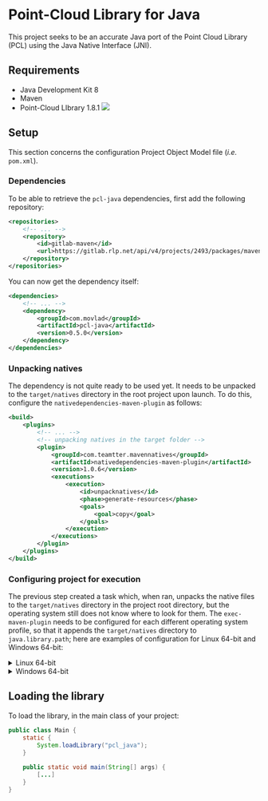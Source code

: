 # Point-Cloud Library for Java
This project seeks to be an accurate Java port of the Point Cloud Library (PCL) using the Java Native Interface (JNI).  

## Requirements
- Java Development Kit 8
- Maven
- Point-Cloud LIbrary 1.8.1 [<img src="https://png.icons8.com/material-outlined/12/000000/downloading-updates.png">](https://github.com/PointCloudLibrary/pcl/releases/tag/pcl-1.8.1)

## Setup
This section concerns the configuration Project Object Model file (_i.e._ `pom.xml`).
### Dependencies
To be able to retrieve the `pcl-java` dependencies, first add the following repository:

```xml
<repositories>
    <!-- ... -->
    <repository>
        <id>gitlab-maven</id>
        <url>https://gitlab.rlp.net/api/v4/projects/2493/packages/maven</url>
    </repository>
</repositories>
```

You can now get the dependency itself:
```xml
<dependencies>
    <!-- ... -->
    <dependency>
        <groupId>com.movlad</groupId>
        <artifactId>pcl-java</artifactId>
        <version>0.5.0</version>
    </dependency>
</dependencies>

```


### Unpacking natives
The dependency is not quite ready to be used yet. It needs to be unpacked to the `target/natives` directory in the root project upon launch. To do this, configure the `nativedependencies-maven-plugin` as follows:
```xml
<build>
    <plugins>
        <!-- ... -->
        <!-- unpacking natives in the target folder -->
        <plugin>
            <groupId>com.teamtter.mavennatives</groupId>
            <artifactId>nativedependencies-maven-plugin</artifactId>
            <version>1.0.6</version>
            <executions>
                <execution>
                    <id>unpacknatives</id>
                    <phase>generate-resources</phase>
                    <goals>
                        <goal>copy</goal>
                    </goals>
                </execution>
            </executions>
        </plugin>
    </plugins>
</build>
```

### Configuring project for execution
The previous step created a task which, when ran, unpacks the native files to the `target/natives` directory in the project root directory, but the operating system still does not know where to look for them. The `exec-maven-plugin` needs to be configured for each different operating system profile, so that it appends the `target/natives` directory to `java.library.path`; here are examples of configuration for Linux 64-bit and Windows 64-bit:

<details><summary>Linux 64-bit</summary>
<p>
    
```xml
<profile>
    <id>linux-x86_64</id>

    <activation>
        <os>
            <family>unix</family>
            <name>Linux</name>
            <arch>amd64</arch>
        </os>
    </activation>

    <build>
        <plugins>
            <plugin>
                <groupId>org.codehaus.mojo</groupId>
                <artifactId>exec-maven-plugin</artifactId>
                <version>1.6.0</version>

                <configuration>
                    <executable>java</executable>
                    <arguments>
                        <argument>-Djava.library.path=${project.build.directory}/natives/linux/x86_64</argument>
                        <argument>-classpath</argument>
                        <classpath />
                        <argument>com.movlad.pcl.examples.SphereDetection</argument>
                    </arguments>
                </configuration>
            </plugin>
        </plugins>
    </build>
</profile>
```

</p>
</details>

<details><summary>Windows 64-bit</summary>
<p>
    
```xml
<profile>
    <id>win32-x86_64</id>

    <activation>
        <os>
            <family>windows</family>
            <arch>amd64</arch>
        </os>
    </activation>

    <build>
        <plugins>
            <plugin>
                <groupId>org.codehaus.mojo</groupId>
                <artifactId>exec-maven-plugin</artifactId>
                <version>1.6.0</version>

                <configuration>
                    <executable>java</executable>
                    <arguments>
                        <argument>-Djava.library.path=${project.build.directory}/natives/win32/x86_64</argument>
                        <argument>-classpath</argument>
                        <classpath />
                        <argument>com.movlad.pcl.examples.SphereDetection</argument>
                    </arguments>
                </configuration>
            </plugin>
        </plugins>
    </build>
</profile>
```

</p>
</details>

## Loading the library
To load the library, in the main class of your project:
```java
public class Main {
    static {
        System.loadLibrary("pcl_java");
    }
    
    public static void main(String[] args) {
        [...]
    }
}

 
